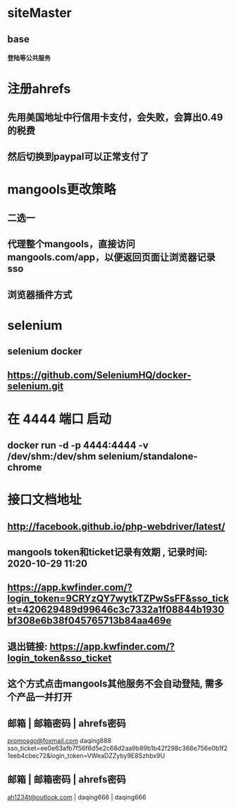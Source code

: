 # siteMaster

## base 
#### 登陆等公共服务

# 注册ahrefs
## 先用美国地址中行信用卡支付，会失败，会算出0.49的税费
## 然后切换到paypal可以正常支付了

# mangools更改策略
## 二选一
## 代理整个mangools，直接访问 mangools.com/app，以便返回页面让浏览器记录sso
## 浏览器插件方式

# selenium
## selenium docker
## https://github.com/SeleniumHQ/docker-selenium.git
# 在 4444 端口 启动
## docker run -d -p 4444:4444 -v /dev/shm:/dev/shm selenium/standalone-chrome
# 接口文档地址
## http://facebook.github.io/php-webdriver/latest/

## mangools token和ticket记录有效期 , 记录时间: 2020-10-29 11:20
## https://app.kwfinder.com/?login_token=9CRYzQY7wytkTZPwSsFF&sso_ticket=420629489d99646c3c7332a1f08844b1930bf308e6b38f045765713b84aa469e
## 退出链接: https://app.kwfinder.com/?login_token&sso_ticket
## 这个方式点击mangools其他服务不会自动登陆, 需多个产品一并打开

邮箱 | 邮箱密码 | ahrefs密码
--------------------------------------------------------

promosgo@foxmail.com    daqing888   sso_ticket=ee0e63afb7f56f6d5e2c68d2aa9b89b1b42f298c368e756e0b1f21eeb4cbec72&login_token=VWeaDZZyby9E8Szhbx9U

邮箱 | 邮箱密码 | ahrefs密码
--------------------------------------------------------

ah1234t@outlook.com  | daqing666  | daqing666
